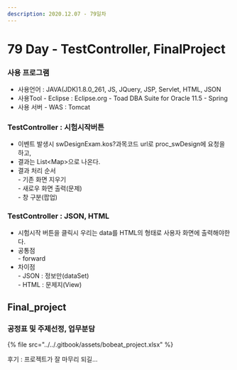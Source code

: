 ```yaml
---
description: 2020.12.07 - 79일차
---
```


# 79 Day - TestController, FinalProject

### 사용 프로그램

* 사용언어 : JAVA(JDK)1.8.0\_261, JS, JQuery, JSP, Servlet, HTML, JSON
* 사용Tool  - Eclipse : Eclipse.org - Toad DBA Suite for Oracle 11.5 - Spring
* 사용 서버 - WAS : Tomcat

###  TestController : 시험시작버튼

* 이벤트 발생시 swDesignExam.kos?과목코드 url로 proc_swDesign에 요청을 하고,
* 결과는 List\<Map>으로 나온다.
* 결과 처리 순서\
  \- 기존 화면 지우기\
  \- 새로우 화면 출력(문제)\
  \- 창 구분(팝업)

### TestController : JSON, HTML

* 시험시작 버튼을 클릭시 우리는 data를 HTML의 형태로 사용자 화면에 출력해야한다.
* 공통점\
  \- forward
* 차이점\
  \- JSON : 정보만(dataSet)\
  \- HTML : 문제지(View)

## Final_project

### 공정표 및 주제선정, 업무분담

{% file src="../../.gitbook/assets/bobeat_project.xlsx" %}

후기 : 프로젝트가 잘 마무리 되길...
